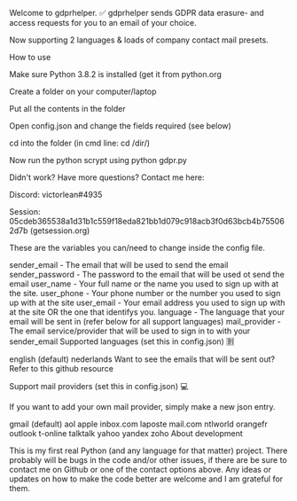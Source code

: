 Welcome to gdprhelper. :white_check_mark:
gdprhelper sends GDPR data erasure- and access requests for you to an email of your choice.

Now supporting 2 languages & loads of company contact mail presets.

How to use

Make sure Python 3.8.2 is installed (get it from python.org

Create a folder on your computer/laptop

Put all the contents in the folder

Open config.json and change the fields required (see below)

cd into the folder (in cmd line: cd /dir/)

Now run the python scrypt using python gdpr.py

Didn't work? Have more questions? Contact me here:

Discord: victorlean#4935

Session: 05cdeb365538a1d31b1c559f18eda821bb1d079c918acb3f0d63bcb4b755062d7b (getsession.org)

These are the variables you can/need to change inside the config file.

sender_email - The email that will be used to send the email
sender_password - The password to the email that will be used ot send the email
user_name - Your full name or the name you used to sign up with at the site.
user_phone - Your phone number or the number you used to sign up with at the site
user_email - Your email address you used to sign up with at the site OR the one that identifys you.
language - The language that your email will be sent in (refer below for all support languages)
mail_provider - The email service/provider that will be used to sign in to with your sender_email
Supported languages (set this in config.json) :u5272:

english (default)
nederlands
Want to see the emails that will be sent out? Refer to this github resource

Support mail providers (set this in config.json) :computer:

If you want to add your own mail provider, simply make a new json entry.

gmail (default)
aol
apple
inbox.com
laposte
mail.com
ntlworld
orangefr
outlook
t-online
talktalk
yahoo
yandex
zoho
About development

This is my first real Python (and any language for that matter) project. There probably will be bugs in the code and/or other issues, if there are be sure to contact me on Github or one of the contact options above. Any ideas or updates on how to make the code better are welcome and I am grateful for them.
